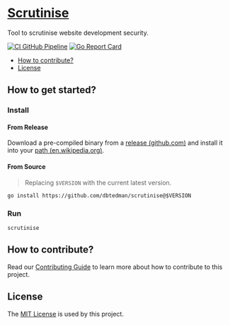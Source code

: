 # [Scrutinise](https://github.com/dbtedman/scrutinise)

Tool to scrutinise website development security.

[![CI GitHub Pipeline](https://img.shields.io/github/actions/workflow/status/dbtedman/scrutinise/ci.yml?branch=main&style=for-the-badge&logo=github&label=ci)](https://github.com/dbtedman/scrutinise/actions/workflows/ci.yml?query=branch%3Amain)
[![Go Report Card](https://goreportcard.com/badge/github.com/dbtedman/scrutinise?style=for-the-badge)](https://goreportcard.com/report/github.com/dbtedman/scrutinise)

-   [How to contribute?](#how-to-contribute)
-   [License](#license)

## How to get started?

### Install

#### From Release

Download a pre-compiled binary from a [release (github.com)](https://github.com/dbtedman/scrutinise/releases) and install it into your [path (en.wikipedia.org)](https://en.wikipedia.org/wiki/PATH_(variable)_).

#### From Source

> Replacing `$VERSION` with the current latest version.

```shell
go install https://github.com/dbtedman/scrutinise@$VERSION
```

### Run

```shell
scrutinise
```

## How to contribute?

Read our [Contributing Guide](./CONTRIBUTING.md) to learn more about how to contribute to this project.

## License

The [MIT License](./LICENSE.md) is used by this project.
